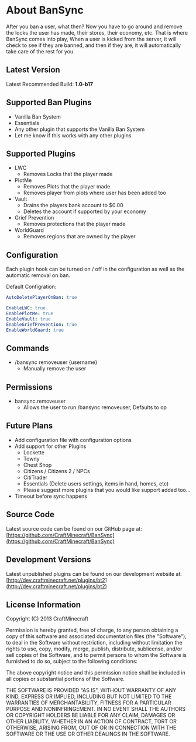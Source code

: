 # About BanSync
After you ban a user, what then?  Now you have to go around and remove the locks the user has made, their stores, their economy, etc.  That is where BanSync comes into play, When a user is kicked from the server, it will check to see if they are banned, and then if they are, it will automatically take care of the rest for you.

## Latest Version
Latest Recommended Build: **1.0-b17**

## Supported Ban Plugins
* Vanilla Ban System
* Essentials
* Any other plugin that supports the Vanilla Ban System
* Let me know if this works with any other plugins

## Supported Plugins
* LWC
	* Removes Locks that the player made
* PlotMe
	* Removes Plots that the player made
	* Removes player from plots where user has been added too
* Vault
	* Drains the players bank account to $0.00
	* Deletes the account if supported by your economy
* Grief Prevention
	* Removes protections that the player made
* WorldGuard
	* Removes regions that are owned by the player

## Configuration
Each plugin hook can be turned on / off in the configuration as well as the automatic removal on ban.

Default Configration:
```yaml
AutoDeletePlayerOnBan: true

EnableLWC: true
EnablePlotMe: true
EnableVault: true
EnableGriefPrevention: true
EnableWorldGuard: true
```

## Commands
* /bansync removeuser {username}
	* Manually remove the user

## Permissions
* bansync.removeuser
	* Allows the user to run /bansync removeuser, Defaults to op

## Future Plans
* Add configuration file with configuration options
* Add support for other Plugins
	* Lockette
	* Towny
	* Chest Shop
	* Citizens / Citizens 2 / NPCs
	* CitiTrader
	* Essentials (Delete users settings, items in hand, homes, etc)
	* Please suggest more plugins that you would like support added too...
* Timeout before sync happens

## Source Code
Latest source code can be found on our GitHub page at: [https://github.com/CraftMinecraft/BanSync](https://github.com/CraftMinecraft/BanSync)

## Development Versions
Latest unpublished plugins can be found on our development website at: [http://dev.craftminecraft.net/plugins/bt2](http://dev.craftminecraft.net/plugins/bt2)

## License Information
Copyright (C) 2013 CraftMinecraft

Permission is hereby granted, free of charge, to any person obtaining a copy of this software and associated documentation files (the "Software"), to deal in the Software without restriction, including without limitation the rights to use, copy, modify, merge, publish, distribute, sublicense, and/or sell copies of the Software, and to permit persons to whom the Software is furnished to do so, subject to the following conditions:

The above copyright notice and this permission notice shall be included in all copies or substantial portions of the Software.

THE SOFTWARE IS PROVIDED "AS IS", WITHOUT WARRANTY OF ANY KIND, EXPRESS OR IMPLIED, INCLUDING BUT NOT LIMITED TO THE WARRANTIES OF MERCHANTABILITY, FITNESS FOR A PARTICULAR PURPOSE AND NONINFRINGEMENT. IN NO EVENT SHALL THE AUTHORS OR COPYRIGHT HOLDERS BE LIABLE FOR ANY CLAIM, DAMAGES OR OTHER LIABILITY, WHETHER IN AN ACTION OF CONTRACT, TORT OR OTHERWISE, ARISING FROM, OUT OF OR IN CONNECTION WITH THE SOFTWARE OR THE USE OR OTHER DEALINGS IN THE SOFTWARE.